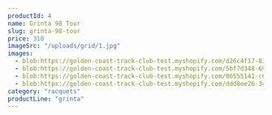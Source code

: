 ```yaml
---
productId: 4
name: Grinta 98 Tour
slug: grinta-98-tour
price: 310
imageSrc: "/uploads/grid/1.jpg"
images:
  - blob:https://golden-coast-track-club-test.myshopify.com/d26c4f17-832a-453c-b706-cc6d62e1213f
  - blob:https://golden-coast-track-club-test.myshopify.com/5bf7d348-693c-4807-9e3e-1a3044ccc87b
  - blob:https://golden-coast-track-club-test.myshopify.com/06555141-c6eb-4f15-8646-2e5be40c10a8
  - blob:https://golden-coast-track-club-test.myshopify.com/ddd8ee26-34ce-4dbe-93f0-d47f3ed17bb9
category: "racquets"
productLine: "grinta"
---
```

